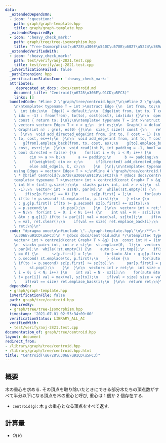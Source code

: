 ```yaml
---
data:
  _extendedDependsOn:
  - icon: ':question:'
    path: graph/graph-template.hpp
    title: graph/graph-template.hpp
  _extendedRequiredBy:
  - icon: ':heavy_check_mark:'
    path: graph/tree/tree-isomorphism.hpp
    title: "Tree-Isomorphism(\u6728\u306E\u540C\u578B\u6027\u5224\u5B9A)"
  _extendedVerifiedWith:
  - icon: ':heavy_check_mark:'
    path: test/verify/aoj-2821.test.cpp
    title: test/verify/aoj-2821.test.cpp
  _isVerificationFailed: false
  _pathExtension: hpp
  _verificationStatusIcon: ':heavy_check_mark:'
  attributes:
    _deprecated_at_docs: docs/centroid.md
    document_title: "Centroid(\u6728\u306E\u91CD\u5FC3)"
    links: []
  bundledCode: "#line 2 \"graph/tree/centroid.hpp\"\n\n#line 2 \"graph/graph-template.hpp\"\
    \n\ntemplate< typename T = int >\nstruct Edge {\n  int from, to;\n  T cost;\n\
    \  int idx;\n\n  Edge() = default;\n\n  Edge(int from, int to, T cost = 1, int\
    \ idx = -1) : from(from), to(to), cost(cost), idx(idx) {}\n\n  operator int()\
    \ const { return to; }\n};\n\ntemplate< typename T = int >\nstruct Graph {\n \
    \ vector< vector< Edge< T > > > g;\n  int es;\n\n  Graph() = default;\n\n  explicit\
    \ Graph(int n) : g(n), es(0) {}\n\n  size_t size() const {\n    return g.size();\n\
    \  }\n\n  void add_directed_edge(int from, int to, T cost = 1) {\n    g[from].emplace_back(from,\
    \ to, cost, es++);\n  }\n\n  void add_edge(int from, int to, T cost = 1) {\n \
    \   g[from].emplace_back(from, to, cost, es);\n    g[to].emplace_back(to, from,\
    \ cost, es++);\n  }\n\n  void read(int M, int padding = -1, bool weighted = false,\
    \ bool directed = false) {\n    for(int i = 0; i < M; i++) {\n      int a, b;\n\
    \      cin >> a >> b;\n      a += padding;\n      b += padding;\n      T c = T(1);\n\
    \      if(weighted) cin >> c;\n      if(directed) add_directed_edge(a, b, c);\n\
    \      else add_edge(a, b, c);\n    }\n  }\n};\n\ntemplate< typename T = int >\n\
    using Edges = vector< Edge< T > >;\n#line 4 \"graph/tree/centroid.hpp\"\n\n/**\n\
    \ * @brief Centroid(\u6728\u306E\u91CD\u5FC3)\n * @docs docs/centroid.md\n */\n\
    template< typename T >\nvector< int > centroid(const Graph< T > &g) {\n  const\
    \ int N = (int) g.size();\n\n  stack< pair< int, int > > st;\n  st.emplace(0,\
    \ -1);\n  vector< int > sz(N), par(N);\n  while(!st.empty()) {\n    auto p = st.top();\n\
    \    if(sz[p.first] == 0) {\n      sz[p.first] = 1;\n      for(auto &to : g.g[p.first])\
    \ if(to != p.second) st.emplace(to, p.first);\n    } else {\n      for(auto &to\
    \ : g.g[p.first]) if(to != p.second) sz[p.first] += sz[to];\n      par[p.first]\
    \ = p.second;\n      st.pop();\n    }\n  }\n\n  vector< int > ret;\n  int size\
    \ = N;\n  for(int i = 0; i < N; i++) {\n    int val = N - sz[i];\n    for(auto\
    \ &to : g.g[i]) if(to != par[i]) val = max(val, sz[to]);\n    if(val < size) size\
    \ = val, ret.clear();\n    if(val == size) ret.emplace_back(i);\n  }\n\n  return\
    \ ret;\n}\n"
  code: "#pragma once\n\n#include \"../graph-template.hpp\"\n\n/**\n * @brief Centroid(\u6728\
    \u306E\u91CD\u5FC3)\n * @docs docs/centroid.md\n */\ntemplate< typename T >\n\
    vector< int > centroid(const Graph< T > &g) {\n  const int N = (int) g.size();\n\
    \n  stack< pair< int, int > > st;\n  st.emplace(0, -1);\n  vector< int > sz(N),\
    \ par(N);\n  while(!st.empty()) {\n    auto p = st.top();\n    if(sz[p.first]\
    \ == 0) {\n      sz[p.first] = 1;\n      for(auto &to : g.g[p.first]) if(to !=\
    \ p.second) st.emplace(to, p.first);\n    } else {\n      for(auto &to : g.g[p.first])\
    \ if(to != p.second) sz[p.first] += sz[to];\n      par[p.first] = p.second;\n\
    \      st.pop();\n    }\n  }\n\n  vector< int > ret;\n  int size = N;\n  for(int\
    \ i = 0; i < N; i++) {\n    int val = N - sz[i];\n    for(auto &to : g.g[i]) if(to\
    \ != par[i]) val = max(val, sz[to]);\n    if(val < size) size = val, ret.clear();\n\
    \    if(val == size) ret.emplace_back(i);\n  }\n\n  return ret;\n}\n"
  dependsOn:
  - graph/graph-template.hpp
  isVerificationFile: false
  path: graph/tree/centroid.hpp
  requiredBy:
  - graph/tree/tree-isomorphism.hpp
  timestamp: '2021-07-01 02:53:34+09:00'
  verificationStatus: LIBRARY_ALL_AC
  verifiedWith:
  - test/verify/aoj-2821.test.cpp
documentation_of: graph/tree/centroid.hpp
layout: document
redirect_from:
- /library/graph/tree/centroid.hpp
- /library/graph/tree/centroid.hpp.html
title: "Centroid(\u6728\u306E\u91CD\u5FC3)"
---
```

## 概要

木の重心を求める.  その頂点を取り除いたときにできる部分木たちの頂点数がすべて半分以下になる頂点を木の重心と呼び, 重心は $1$ 個か $2$ 個存在する.

* `centroid(g)`: 木 `g` の重心となる頂点をすべて返す.

## 計算量

* $O(V)$
